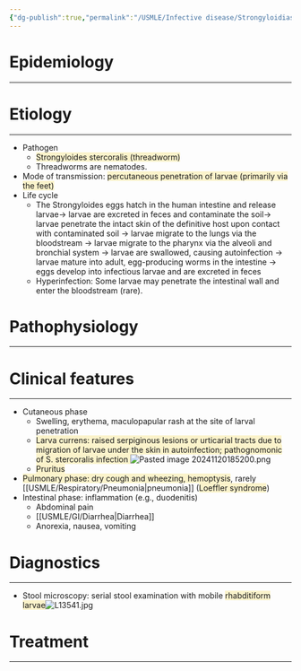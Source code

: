 ```yaml
---
{"dg-publish":true,"permalink":"/USMLE/Infective disease/Strongyloidiasis/"}
---
```


# Epidemiology
---


# Etiology
---
- Pathogen
	- <span style="background:rgba(240, 200, 0, 0.2)">Strongyloides stercoralis (threadworm)</span> 
	- Threadworms are nematodes.
- Mode of transmission: <span style="background:rgba(240, 200, 0, 0.2)">percutaneous penetration of larvae (primarily via the feet)</span>
- Life cycle 
	- The Strongyloides eggs hatch in the human intestine and release larvae→ larvae are excreted in feces and contaminate the soil→ larvae penetrate the intact skin of the definitive host upon contact with contaminated soil → larvae migrate to the lungs via the bloodstream → larvae migrate to the pharynx via the alveoli and bronchial system → larvae are swallowed, causing autoinfection → larvae mature into adult, egg-producing worms in the intestine → eggs develop into infectious larvae and are excreted in feces 
	- Hyperinfection: Some larvae may penetrate the intestinal wall and enter the bloodstream (rare).

# Pathophysiology
---


# Clinical features
---
- Cutaneous phase
	- Swelling, erythema, maculopapular rash at the site of larval penetration
	- <span style="background:rgba(240, 200, 0, 0.2)">Larva currens: raised serpiginous lesions or urticarial tracts due to migration of larvae under the skin in autoinfection; pathognomonic of S. stercoralis infection </span>![Pasted image 20241120185200.png](/img/user/appendix/Pasted%20image%2020241120185200.png)
	- <span style="background:rgba(240, 200, 0, 0.2)">Pruritus</span>
- <span style="background:rgba(240, 200, 0, 0.2)">Pulmonary phase: dry cough and wheezing, hemoptysis</span>, rarely [[USMLE/Respiratory/Pneumonia\|pneumonia]] (<span style="background:rgba(240, 200, 0, 0.2)">Loeffler syndrome</span>)
- Intestinal phase: inflammation (e.g., duodenitis)
	- Abdominal pain 
	- [[USMLE/GI/Diarrhea\|Diarrhea]]
	- Anorexia, nausea, vomiting

# Diagnostics
---
- Stool microscopy: serial stool examination with mobile <span style="background:rgba(240, 200, 0, 0.2)">rhabditiform larvae</span>![L13541.jpg](/img/user/appendix/L13541.jpg)

# Treatment
---

